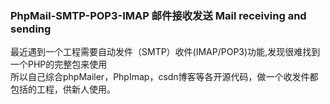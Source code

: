 ### PhpMail-SMTP-POP3-IMAP 邮件接收发送  Mail receiving and sending
最近遇到一个工程需要自动发件（SMTP）收件(IMAP/POP3)功能,发现很难找到一个PHP的完整包来使用<br/>
所以自己综合phpMailer，PhpImap，csdn博客等各开源代码，做一个收发件都包括的工程，供新人使用。<br/>

